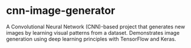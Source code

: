 # cnn-image-generator
A Convolutional Neural Network (CNN)-based project that generates new images by learning visual patterns from a dataset. Demonstrates image generation using deep learning principles with TensorFlow and Keras.
